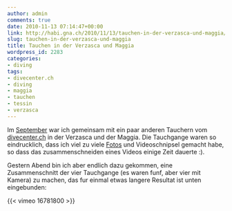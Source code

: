 ```yaml
---
author: admin
comments: true
date: 2010-11-13 07:14:47+00:00
link: http://habi.gna.ch/2010/11/13/tauchen-in-der-verzasca-und-maggia/
slug: tauchen-in-der-verzasca-und-maggia
title: Tauchen in der Verzasca und Maggia
wordpress_id: 2283
categories:
- diving
tags:
- divecenter.ch
- diving
- maggia
- tauchen
- tessin
- verzasca
---
```


Im [September](http://habi.gna.ch/2010/09/13/verzasca-posse/) war ich gemeinsam mit ein paar anderen Tauchern vom [divecenter.ch](http://www.dck.ch) in der Verzasca und der Maggia. Die Tauchgange waren so eindrucklich, dass ich viel zu viele [Fotos](http://www.flickr.com/photos/habi/sets/72157625424985236/) und Videoschnipsel gemacht habe, so dass das zusammenschneiden eines Videos einige Zeit dauerte :).

Gestern Abend bin ich aber endlich dazu gekommen, eine Zusammenschnitt der vier Tauchgange (es waren funf, aber vier mit Kamera) zu machen, das fur einmal etwas langere Resultat ist unten eingebunden:

{{< vimeo 16781800 >}}
